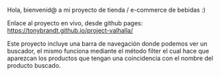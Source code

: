 ﻿Hola, bienvenid@ a mi proyecto de tienda / e-commerce de bebidas :)

Enlace al proyecto en vivo, desde github pages: https://tonybrandt.github.io/project-valhalla/

Este proyecto incluye una barra de navegación donde podemos ver un buscador, el mismo funciona mediante el método filter el cual hace que aparezcan los productos que tengan una coincidencia con el nombre del producto buscado.


